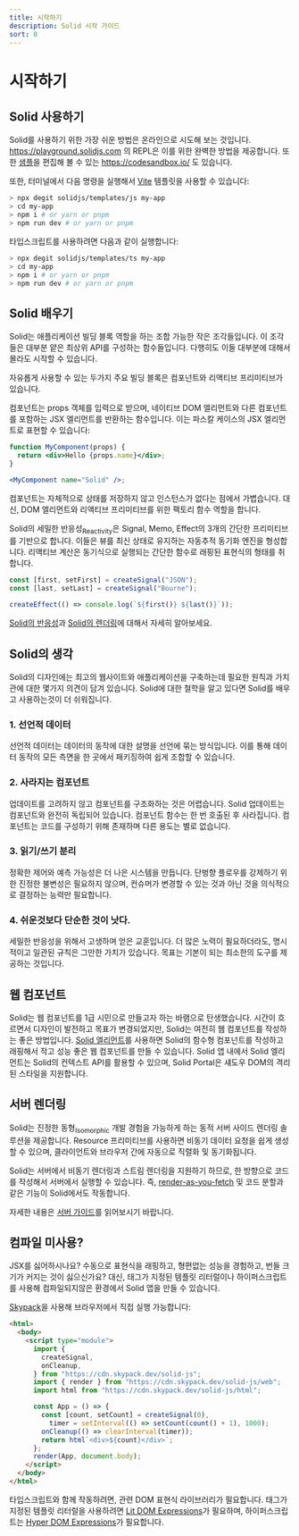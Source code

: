 ```yaml
---
title: 시작하기
description: Solid 시작 가이드
sort: 0
---
```

# 시작하기
## Solid 사용하기

Solid를 사용하기 위한 가장 쉬운 방법은 온라인으로 시도해 보는 것입니다. https://playground.solidjs.com 의 REPL은 이를 위한 완벽한 방법을 제공합니다. 또한 [샘플](https://github.com/solidjs/solid/blob/main/documentation/resources/examples.md)을 편집해 볼 수 있는 https://codesandbox.io/ 도 있습니다.

또한, 터미널에서 다음 명령을 실행해서 [Vite](https://vitejs.dev/) 템플릿을 사용할 수 있습니다:

```sh
> npx degit solidjs/templates/js my-app
> cd my-app
> npm i # or yarn or pnpm
> npm run dev # or yarn or pnpm
```

타입스크립트를 사용하려면 다음과 같이 실행합니다:

```sh
> npx degit solidjs/templates/ts my-app
> cd my-app
> npm i # or yarn or pnpm
> npm run dev # or yarn or pnpm
```

## Solid 배우기

Solid는 애플리케이션 빌딩 블록 역할을 하는 조합 가능한 작은 조각들입니다. 이 조각들은 대부분 얕은 최상위 API를 구성하는 함수들입니다. 다행히도 이들 대부분에 대해서 몰라도 시작할 수 있습니다.

자유롭게 사용할 수 있는 두가지 주요 빌딩 블록은 컴포넌트와 리액티브 프리미티브가 있습니다.

컴포넌트는 props 객체를 입력으로 받으며, 네이티브 DOM 엘리먼트와 다른 컴포넌트를 포함하는 JSX 엘리먼트를 반환하는 함수입니다. 이는 파스칼 케이스의 JSX 엘리먼트로 표현할 수 있습니다:

```jsx
function MyComponent(props) {
  return <div>Hello {props.name}</div>;
}

<MyComponent name="Solid" />;
```

컴포넌트는 자체적으로 상태를 저장하지 않고 인스턴스가 없다는 점에서 가볍습니다. 대신, DOM 엘리먼트와 리액티브 프리미티브를 위한 팩토리 함수 역할을 합니다.

Solid의 세밀한 반응성<sub>Reactivity</sub>은 Signal, Memo, Effect의 3개의 간단한 프리미티브를 기반으로 합니다. 이들은 뷰를 최신 상태로 유지하는 자동추적 동기화 엔진을 형성합니다. 리액티브 계산은 동기식으로 실행되는 간단한 함수로 래핑된 표현식의 형태를 취합니다.

```js
const [first, setFirst] = createSignal("JSON");
const [last, setLast] = createSignal("Bourne");

createEffect(() => console.log(`${first()} ${last()}`));
```

[Solid의 반응성](#reactivity)과 [Solid의 렌더링](#rendering)에 대해서 자세히 알아보세요.

## Solid의 생각

Solid의 디자인에는 최고의 웹사이트와 애플리케이션을 구축하는데 필요한 원칙과 가치관에 대한 몇가지 의견이 담겨 있습니다. Solid에 대한 철학을 알고 있다면 Solid를 배우고 사용하는것이 더 쉬워집니다.

### 1. 선언적 데이터

선언적 데이터는 데이터의 동작에 대한 설명을 선언에 묶는 방식입니다. 이를 통해 데이터 동작의 모든 측면을 한 곳에서 패키징하여 쉽게 조합할 수 있습니다.

### 2. 사라지는 컴포넌트

업데이트를 고려하지 않고 컴포넌트를 구조화하는 것은 어렵습니다. Solid 업데이트는 컴포넌트와 완전히 독립되어 있습니다. 컴포넌트 함수는 한 번 호출된 후 사라집니다. 컴포넌트는 코드를 구성하기 위해 존재하며 다른 용도는 별로 없습니다.

### 3. 읽기/쓰기 분리

정확한 제어와 예측 가능성은 더 나은 시스템을 만듭니다. 단벙향 플로우를 강제하기 위한 진정한 불변성은 필요하지 않으며, 컨슈머가 변경할 수 있는 것과 아닌 것을 의식적으로 결정하는 능력만 필요합니다.

### 4. 쉬운것보다 단순한 것이 낫다.

세밀한 반응성을 위해서 고생하며 얻은 교훈입니다. 더 많은 노력이 필요하더라도, 명시적이고 일관된 규칙은 그만한 가치가 있습니다. 목표는 기본이 되는 최소한의 도구를 제공하는 것입니다.

## 웹 컴포넌트

Solid는 웹 컴포넌트를 1급 시민으로 만들고자 하는 바램으로 탄생했습니다. 시간이 흐르면서 디자인이 발전하고 목표가 변경되었지만, Solid는 여전히 웹 컴포넌트를 작성하는 좋은 방법입니다. [Solid 엘리먼트](https://github.com/solidjs/solid/tree/main/packages/solid-element)를 사용하면 Solid의 함수형 컴포넌트를 작성하고 래핑해서 작고 성능 좋은 웹 컴포넌트를 만들 수 있습니다. Solid 앱 내에서 Solid 엘리먼트는 Solid의 컨텍스트 API를 활용할 수 있으며, Solid Portal은 섀도우 DOM의 격리된 스타일을 지원합니다.

## 서버 렌더링

Solid는 진정한 동형<sub>Isomorphic</sub> 개발 경험을 가능하게 하는 동적 서버 사이드 렌더링 솔루션을 제공합니다. Resource 프리미티브를 사용하면 비동기 데이터 요청을 쉽게 생성할 수 있으며, 클라이언트와 브라우저 간에 자동으로 직렬화 및 동기화됩니다.

Solid는 서버에서 비동기 렌더링과 스트림 렌더링을 지원하기 하므로, 한 방향으로 코드를 작성해서 서버에서 실행할 수 있습니다. 즉, [render-as-you-fetch](https://ko.reactjs.org/docs/concurrent-mode-suspense.html#approach-3-render-as-you-fetch-using-suspense) 및 코드 분할과 같은 기능이 Solid에서도 작동합니다.

자세한 내용은 [서버 가이드](#server-side-rendering)를 읽어보시기 바랍니다.

## 컴파일 미사용?

JSX를 싫어하시나요? 수동으로 표현식을 래핑하고, 형편없는 성능을 경험하고, 번들 크기가 커지는 것이 싫으신가요? 대신, 태그가 지정된 템플릿 리터럴이나 하이퍼스크립트를 사용해 컴파일되지않은 환경에서 Solid 앱을 만들 수 있습니다.

[Skypack](https://www.skypack.dev/)을 사용해 브라우저에서 직접 실행 가능합니다:

```html
<html>
  <body>
    <script type="module">
      import {
        createSignal,
        onCleanup,
      } from "https://cdn.skypack.dev/solid-js";
      import { render } from "https://cdn.skypack.dev/solid-js/web";
      import html from "https://cdn.skypack.dev/solid-js/html";

      const App = () => {
        const [count, setCount] = createSignal(0),
          timer = setInterval(() => setCount(count() + 1), 1000);
        onCleanup(() => clearInterval(timer));
        return html`<div>${count}</div>`;
      };
      render(App, document.body);
    </script>
  </body>
</html>
```

타입스크립트와 함께 작동하려면, 관련 DOM 표현식 라이브러리가 필요합니다. 태그가 지정된 템플릿 리터럴을 사용하려면 [Lit DOM Expressions](https://github.com/ryansolid/dom-expressions/tree/main/packages/lit-dom-expressions)가 필요하며, 하이퍼스크립트는 [Hyper DOM Expressions](https://github.com/ryansolid/dom-expressions/tree/main/packages/hyper-dom-expressions)가 필요합니다.

